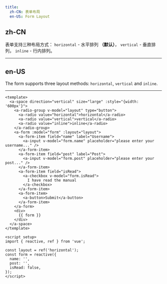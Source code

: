 ```yaml
title:
  zh-CN: 表单布局
  en-US: Form Layout
```

## zh-CN

表单支持三种布局方式： `horizontal` - 水平排列 **（默认）**， `vertical` - 垂直排列， `inline` - 行内排列。

---

## en-US

The form supports three layout methods: `horizontal`, `vertical` and `inline`.

---

```vue
<template>
  <a-space direction="vertical" size="large" :style="{width: '600px'}">
    <a-radio-group v-model="layout" type="button">
      <a-radio value="horizontal">horizontal</a-radio>
      <a-radio value="vertical">vertical</a-radio>
      <a-radio value="inline">inline</a-radio>
    </a-radio-group>
    <a-form :model="form" :layout="layout">
      <a-form-item field="name" label="Username">
        <a-input v-model="form.name" placeholder="please enter your username..." />
      </a-form-item>
      <a-form-item field="post" label="Post">
        <a-input v-model="form.post" placeholder="please enter your post..." />
      </a-form-item>
      <a-form-item field="isRead">
        <a-checkbox v-model="form.isRead">
          I have read the manual
        </a-checkbox>
      </a-form-item>
      <a-form-item>
        <a-button>Submit</a-button>
      </a-form-item>
    </a-form>
    <div>
      {{ form }}
    </div>
  </a-space>
</template>

<script setup>
import { reactive, ref } from 'vue';

const layout = ref('horizontal');
const form = reactive({
  name: '',
  post: '',
  isRead: false,
});
</script>
```
